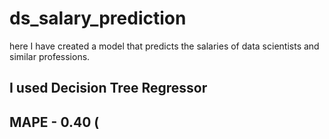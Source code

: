 # ds_salary_prediction
here I have created a model that predicts the salaries of data scientists and similar professions.
## I used Decision Tree Regressor
## MAPE - **0.40** (

